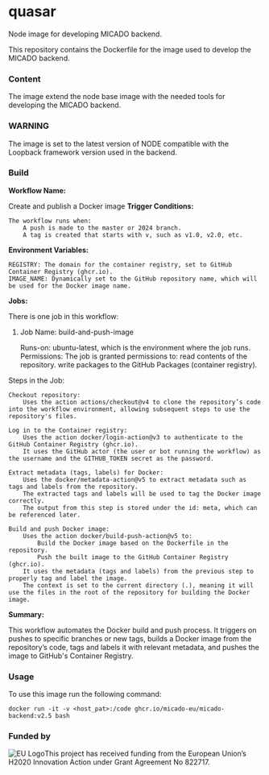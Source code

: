 # quasar
Node image for developing MICADO backend.

This repository contains the Dockerfile for the image used to develop the MICADO backend.

### Content
The image extend the node base image with the needed tools for developing the MICADO backend.

### WARNING
The image is set to the latest version of NODE compatible with the Loopback framework version used in the backend.

### Build
**Workflow Name:**

Create and publish a Docker image
__Trigger Conditions:__

    The workflow runs when:
        A push is made to the master or 2024 branch.
        A tag is created that starts with v, such as v1.0, v2.0, etc.

**Environment Variables:**

    REGISTRY: The domain for the container registry, set to GitHub Container Registry (ghcr.io).
    IMAGE_NAME: Dynamically set to the GitHub repository name, which will be used for the Docker image name.

**Jobs:**

There is one job in this workflow:
1. Job Name: build-and-push-image

    Runs-on: ubuntu-latest, which is the environment where the job runs.
    Permissions:
        The job is granted permissions to:
            read contents of the repository.
            write packages to the GitHub Packages (container registry).

Steps in the Job:

    Checkout repository:
        Uses the action actions/checkout@v4 to clone the repository’s code into the workflow environment, allowing subsequent steps to use the repository's files.

    Log in to the Container registry:
        Uses the action docker/login-action@v3 to authenticate to the GitHub Container Registry (ghcr.io).
        It uses the GitHub actor (the user or bot running the workflow) as the username and the GITHUB_TOKEN secret as the password.

    Extract metadata (tags, labels) for Docker:
        Uses the docker/metadata-action@v5 to extract metadata such as tags and labels from the repository.
        The extracted tags and labels will be used to tag the Docker image correctly.
        The output from this step is stored under the id: meta, which can be referenced later.

    Build and push Docker image:
        Uses the action docker/build-push-action@v5 to:
            Build the Docker image based on the Dockerfile in the repository.
            Push the built image to the GitHub Container Registry (ghcr.io).
        It uses the metadata (tags and labels) from the previous step to properly tag and label the image.
        The context is set to the current directory (.), meaning it will use the files in the root of the repository for building the Docker image.

**Summary:**

This workflow automates the Docker build and push process. It triggers on pushes to specific branches or new tags, builds a Docker image from the repository’s code, tags and labels it with relevant metadata, and pushes the image to GitHub's Container Registry.

### Usage
To use this image run the following command:

``
docker run -it -v <host_pat>:/code ghcr.io/micado-eu/micado-backend:v2.5 bash
``

### Funded by

![EU Logo](https://github.com/micado-eu/MICADO/blob/master/img/Flag_of_Europe.svg_.png)This project has received funding from the European Union’s H2020 Innovation Action under Grant Agreement No 822717.
